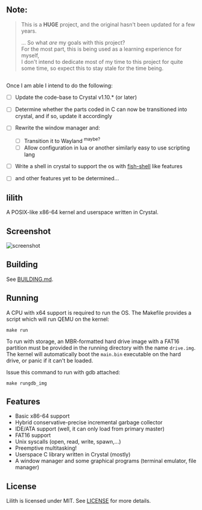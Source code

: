 ## Note:
> This is a **HUGE** project, and the original hasn't been updated for a few years.
>    
> ... So what *are* my goals with this project?      
> For the most part, this is being used as a learning experience for myself,     
> I don't intend to dedicate most of my time to this project for quite some time, 
> so expect this to stay stale for the time being.
>
## 
Once I am able I intend to do the following:

- [ ] Update the code-base to Crystal v1.10.* (or later)
- [ ] Determine whether the parts coded in C can now be transitioned into crystal, and if so, update it accordingly
- [ ] Rewrite the window manager and:
  - [ ] Transition it to Wayland <sup>maybe?</sup>
  - [ ] Allow configuration in lua or another similarly easy to use scripting lang
- [ ] Write a shell in crystal to support the os with [fish-shell](https://fishshell.com) like features
- [ ] and other features yet to be determined...



## lilith


A POSIX-like x86-64 kernel and userspace written in Crystal.

## Screenshot

![screenshot](https://raw.githubusercontent.com/ffwff/lilith/master/img/05012020.png "screenshot of lilith")

## Building

See [BUILDING.md](./BUILDING.md).

## Running

A CPU with x64 support is required to run the OS. The Makefile provides a script which will run QEMU on the kernel:

```
make run
```

To run with storage, an MBR-formatted hard drive image with a FAT16 partition must be provided in the running directory with the name `drive.img`. The kernel will automatically boot the `main.bin` executable on the hard drive, or panic if it can't be loaded.

Issue this command to run with gdb attached:

```
make rungdb_img
```

## Features

* Basic x86-64 support
* Hybrid conservative-precise incremental garbage collector
* IDE/ATA support (well, it can only load from primary master)
* FAT16 support
* Unix syscalls (open, read, write, spawn,...)
* Preemptive multitasking!
* Userspace C library written in Crystal (mostly)
* A window manager and some graphical programs (terminal emulator, file manager)

## License

Lilith is licensed under MIT. See [LICENSE](./LICENSE) for more details.

